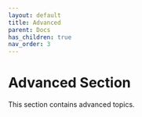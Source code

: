 ```yaml
---
layout: default
title: Advanced
parent: Docs
has_children: true
nav_order: 3
---
```


# Advanced Section

This section contains advanced topics.

